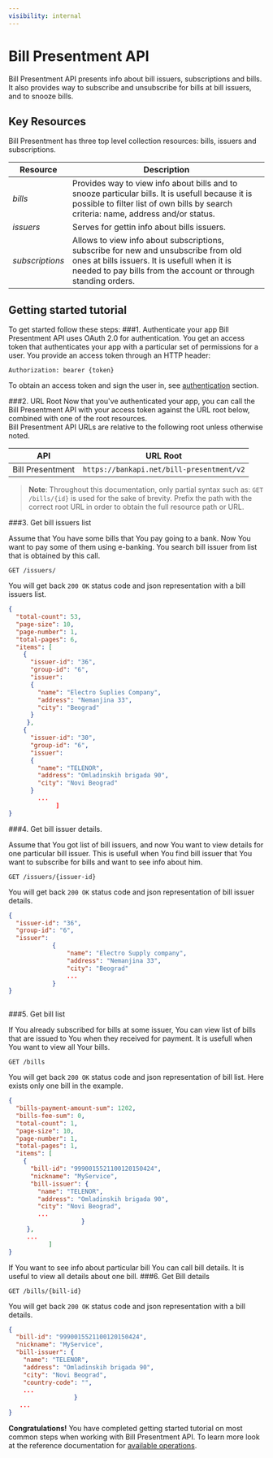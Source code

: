 ```yaml
---
visibility: internal
---
```


Bill Presentment API 
======================
Bill Presentment API presents info about bill issuers, subscriptions and bills. It also provides way to subscribe and unsubscribe for bills at bill issuers, and to snooze bills.  

  
Key Resources
-------------
Bill Presentment has three top level collection resources: bills, issuers and subscriptions.

Resource        | Description
----------------|-----------
*bills*         | Provides way to view info about bills and to snooze particular bills. It is usefull because it is possible to filter list of own bills by search criteria: name, address and/or status.
*issuers*       | Serves for gettin info about bills issuers.
*subscriptions* | Allows to view info about subscriptions, subscribe for new and unsubscribe from old ones at bills issuers. It is usefull when it is needed to pay bills from the account or through standing orders.
 
Getting started tutorial
---------------
To get started follow these steps:
###1. Authenticate your app
Bill Presentment API uses OAuth 2.0 for authentication. You get an access token that authenticates your app with a particular set of permissions for a user.
You provide an access token through an HTTP header:
```
Authorization: bearer {token}
```
To obtain an access token and sign the user in, see [authentication]() section.

###2. URL Root
Now that you've authenticated your app, you can call the Bill Presentment API with your access token against the URL root below, combined with one of the root resources.  
Bill Presentment API URLs are relative to the following root unless otherwise noted.


API | URL Root
--------|---------
Bill Presentment | `https://bankapi.net/bill-presentment/v2`

> **Note**: Throughout this documentation, only partial syntax such as: 
`GET /bills/{id}` is used for the sake of brevity. 
Prefix the path with the correct root URL in order to obtain the full resource path or URL.

###3. Get bill issuers list

Assume that You have some bills that You pay going to a bank. Now You want to pay some of them using e-banking. You search bill issuer from list that is obtained by this call.
```
GET /issuers/
```
You will get back `200 OK` status code and json representation with a bill issuers list.

```json
{
  "total-count": 53,
  "page-size": 10,
  "page-number": 1,
  "total-pages": 6,
  "items": [
    {
      "issuer-id": "36",
      "group-id": "6",
      "issuer": 
      {
        "name": "Electro Suplies Company",
        "address": "Nemanjina 33",
        "city": "Beograd"
      }
     },
    {
      "issuer-id": "30",
      "group-id": "6",
      "issuer": 
      {
        "name": "TELENOR",
        "address": "Omladinskih brigada 90",
        "city": "Novi Beograd"
      }  
        ...
             ]
}
```

###4. Get bill issuer details.

Assume that You got list of bill issuers, and now You want to view details for one particular bill issuer. This is usefull when You find bill issuer that You want to subscribe for bills and want to see info about him.

```
GET /issuers/{issuer-id}
```

You will get back `200 OK` status code and json representation of bill issuer details.

```json
{
  "issuer-id": "36",
  "group-id": "6",
  "issuer": 
            {
                "name": "Electro Supply company",
                "address": "Nemanjina 33",
                "city": "Beograd"
                ...
            }
}
  
```

###5. Get bill list

If You already subscribed for bills at some issuer, You can view list of bills that are issued to You when they received for payment. It is usefull when You want to view all Your bills.

```
GET /bills

```
You will get back `200 OK` status code and json representation of bill list. Here exists only one bill in the example.

```json
{
  "bills-payment-amount-sum": 1202,
  "bills-fee-sum": 0,
  "total-count": 1,
  "page-size": 10,
  "page-number": 1,
  "total-pages": 1,
  "items": [
    {
      "bill-id": "9990015521100120150424",
      "nickname": "MyService",
      "bill-issuer": {
        "name": "TELENOR",
        "address": "Omladinskih brigada 90",
        "city": "Novi Beograd",
        ...
                    }
     },
     ...
           ]
}
```

If You want to see info about particular bill You can call bill details. It is useful to view all details about one bill.
###6. Get Bill details

```
GET /bills/{bill-id}
```

You will get back `200 OK` status code and json representation with a bill details.

```json
{
  "bill-id": "9990015521100120150424",
  "nickname": "MyService",
  "bill-issuer": {
    "name": "TELENOR",
    "address": "Omladinskih brigada 90",
    "city": "Novi Beograd",
    "country-code": "",
    ...
                  }
   ...
}
```

**Congratulations!** You have completed getting started tutorial on most common steps when working with Bill Presentment API. 
To learn more look at the reference documentation for [available operations](swagger-ui).

